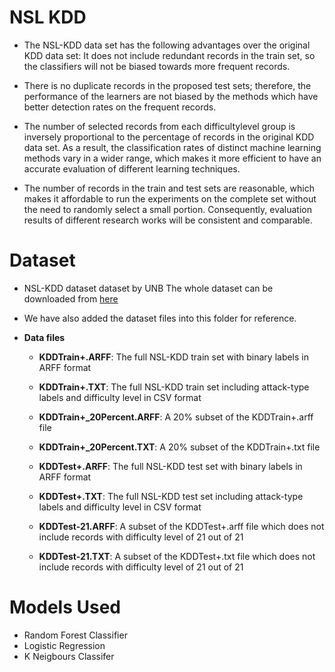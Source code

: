 # NSL KDD
- The NSL-KDD data set has the following advantages over the original KDD data set:
It does not include redundant records in the train set, so the classifiers will not be biased towards more frequent records.

- There is no duplicate records in the proposed test sets; therefore, the performance of the learners are not biased by the methods which have better detection rates on the frequent records.

- The number of selected records from each difficultylevel group is inversely proportional to the percentage of records in the original KDD data set. As a result, the classification rates of distinct machine learning methods vary in a wider range, which makes it more efficient to have an accurate evaluation of different learning techniques.

- The number of records in the train and test sets are reasonable, which makes it affordable to run the experiments on the complete set without the need to randomly select a small portion. Consequently, evaluation results of different research works will be consistent and comparable.

# Dataset
- NSL-KDD dataset dataset by UNB
The whole dataset can be downloaded from
[here](https://www.unb.ca/cic/datasets/nsl.html)

- We have also added the dataset files into this folder for reference.

- **Data files**

  - **KDDTrain+.ARFF**: The full NSL-KDD train set with binary labels in ARFF format

  - **KDDTrain+.TXT**: The full NSL-KDD train set including attack-type labels and difficulty level in CSV format

  - **KDDTrain+_20Percent.ARFF**: A 20% subset of the KDDTrain+.arff file

  - **KDDTrain+_20Percent.TXT**: A 20% subset of the KDDTrain+.txt file

  - **KDDTest+.ARFF**: The full NSL-KDD test set with binary labels in ARFF format

  - **KDDTest+.TXT**: The full NSL-KDD test set including attack-type labels and difficulty level in CSV format

  - **KDDTest-21.ARFF**: A subset of the KDDTest+.arff file which does not include records with difficulty level of 21 out of 21

  - **KDDTest-21.TXT**: A subset of the KDDTest+.txt file which does not include records with difficulty level of 21 out of 21

# Models Used
- Random Forest Classifier
- Logistic Regression
- K Neigbours Classifer
